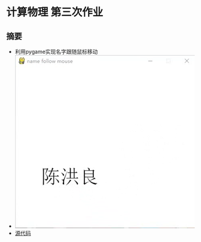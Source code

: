 # 计算物理 第三次作业

## 摘要

- 利用pygame实现名字跟随鼠标移动
- ![程序截图](https://github.com/HollandChen/Computational_Physics_N2015301020067/blob/master/Exercise-03/Material/20170922204443.png)
- [源代码](https://github.com/HollandChen/Computational_Physics_N2015301020067/blob/master/Exercise-03/Material/source%20code) 
